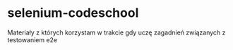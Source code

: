 # selenium-codeschool
Materiały z których korzystam w trakcie gdy uczę zagadnień związanych z testowaniem e2e

